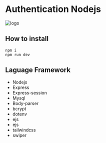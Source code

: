 # Authentication Nodejs

![logo](https://cdn.discordapp.com/attachments/1176760844495888384/1214295883261288448/image.png?ex=65f8982b&is=65e6232b&hm=f65591903836d9d0c6f1d08e7fd62d390d2f5db8558796be8685195b617a8d7e&)

## How to install
```
npm i
npm run dev
```

## Laguage Framework
* Nodejs
* Express
* Express-session
* Mysql
* Body-parser
* bcrypt
* dotenv
* ejs
* ejs
* tailwindcss
* swiper

